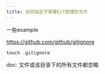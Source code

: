 ```yaml
---
title: 如何指定不需要Git管理的文件
---
```


一些example

https://github.com/github/gitignore

```shell
touch .gitignore
```

doc:  文件或该目录下的所有文件都忽略
